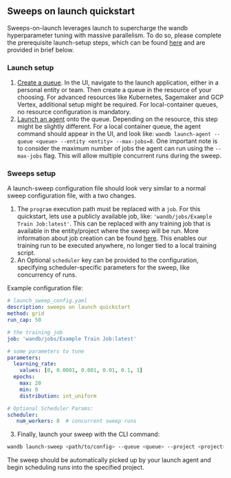 
## Sweeps on launch quickstart

Sweeps-on-launch leverages launch to supercharge the wandb hyperparameter tuning with massive parallelism. To do so, please complete the prerequisite launch-setup steps, which can be found [here](https://docs.wandb.ai/guides/launch/quickstart) and are provided in brief below.

### Launch setup

1. [Create a queue](https://docs.wandb.ai/guides/launch/create-queue). In the UI, navigate to the launch application, either in a personal entity or team. Then create a queue in the resource of your choosing. For advanced resources like Kubernetes, Sagemaker and GCP Vertex, additional setup might be required. For local-container queues, no resource configuration is mandatory. 
2. [Launch an agent](https://docs.wandb.ai/guides/launch/run-agent) onto the queue. Depending on the resource, this step might be slightly different. For a local container queue, the agent command should appear in the UI, and look like: `wandb launch-agent --queue <queue> --entity <entity> --max-jobs=8`. One important note is to consider the maximum number of jobs the agent can run using the `--max-jobs` flag. This will allow multiple concurrent runs during the sweep.

### Sweeps setup

A launch-sweep configuration file should look very similar to a normal sweep configuration file, with a two changes. 

1. The `program` execution path must be replaced with a `job`. For this quickstart, lets use a publicly available job, like: `'wandb/jobs/Example Train Job:latest'`. This can be replaced with any training job that is available in the entity/project where the sweep will be run. More information about job creation can be found [here](https://docs.wandb.ai/guides/launch/create-job). This enables our training run to be executed anywhere, no longer tied to a local training script.
2. An Optional `scheduler` key can be provided to the configuration, specifying scheduler-specific parameters for the sweep, like concurrency of runs. 

Example configuration file: 

```yaml
# launch_sweep_config.yaml
description: sweeps on launch quickstart
method: grid
run_cap: 50

# the training job
job: 'wandb/jobs/Example Train Job:latest'

# some parameters to tune
parameters:
  learning_rate:
    values: [0, 0.0001, 0.001, 0.01, 0.1, 1]
  epochs:
    max: 20
    min: 0
    distribution: int_uniform

# Optional Scheduler Params:
scheduler:
   num_workers: 8  # concurrent sweep runs
```

3. Finally, launch your sweep with the CLI command: 

```bash
wandb launch-sweep <path/to/config> --queue <queue> --project <project> --entity <entity>
```

The sweep should be automatically picked up by your launch agent and begin scheduling runs into the specified project.
